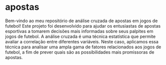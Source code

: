 # apostas
 Bem-vindo ao meu repositório de análise cruzada de apostas em jogos de futebol!  Este projeto foi desenvolvido para ajudar os entusiastas de apostas esportivas a tomarem decisões mais informadas sobre seus palpites em jogos de futebol. A análise cruzada é uma técnica estatística que permite avaliar a correlação entre diferentes variáveis. Neste caso, aplicamos essa técnica para analisar uma ampla gama de fatores relacionados aos jogos de futebol, a fim de prever quais são as possibilidades mais promissoras de apostas.

